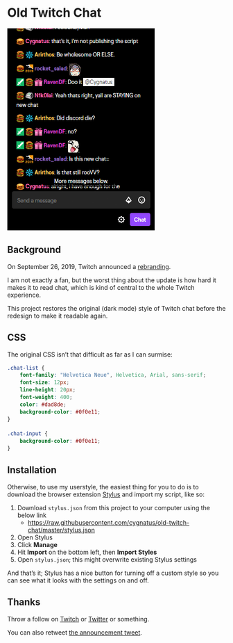 Old Twitch Chat
===============

![Before-and-after comparison animation](https://github.com/cygnatus/old-twitch-chat/blob/master/diff.gif?raw=true)

Background
----------
On September 26, 2019, Twitch announced a [rebranding][].

I am not exactly a fan, but the worst thing about the update is how hard it makes it to read chat, which is kind of central to the whole Twitch experience.

This project restores the original (dark mode) style of Twitch chat before the redesign to make it readable again.

CSS
---
The original CSS isn’t that difficult as far as I can surmise:

```css
.chat-list {
    font-family: "Helvetica Neue", Helvetica, Arial, sans-serif;
    font-size: 12px;
    line-height: 20px;
    font-weight: 400;
    color: #dad8de;
    background-color: #0f0e11;
}

.chat-input {
    background-color: #0f0e11;
}
```

Installation
------------
Otherwise, to use my userstyle, the easiest thing for you to do is to download the browser extension [Stylus][] and import my script, like so:

1. Download `stylus.json` from this project to your computer using the below link
    - <https://raw.githubusercontent.com/cygnatus/old-twitch-chat/master/stylus.json>
2. Open Stylus
3. Click **Manage**
4. Hit **Import** on the bottom left, then **Import Styles**
5. Open `stylus.json`; this might overwrite existing Stylus settings

And that’s it; Stylus has a nice button for turning off a custom style so you can see what it looks with the settings on and off.

Thanks
------
Throw a follow on [Twitch][] or [Twitter][] or something.

You can also retweet [the announcement tweet][t].


[rebranding]: https://blog.twitch.tv/en/2019/09/26/nice-to-meet-you-again-for-the-first-time/
[stylus]: https://add0n.com/stylus.html
[twitch]: https://twitch.tv/cygnatus
[twitter]: https://twitter.com/cygnatus
[t]: https://twitter.com/cygnatus/status/1177300220503351296
